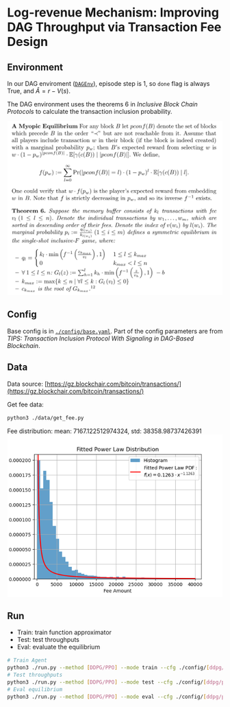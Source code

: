 Log-revenue Mechanism: Improving DAG Throughput via Transaction Fee Design
=======

Environment
-----

In our DAG enviroment ([`DAGEnv`](./envs/DAGEnv.py)), episode step is 1, so `done` flag is always True, and $\hat{A}=r-V(s)$.

The DAG environment uses the theorems 6 in _Inclusive Block Chain Protocols_ to calculate the transaction inclusion probability.

![DAGEnv](./assets/FC15.png)

Config
-----

Base config is in [`./config/base.yaml`](./config/base.yaml). Part of the config parameters are from _TIPS: Transaction Inclusion Protocol With Signaling in DAG-Based Blockchain_.

Data
-----

Data source: [https://gz.blockchair.com/bitcoin/transactions/](https://gz.blockchair.com/bitcoin/transactions/)

Get fee data:

```bash
python3 ./data/get_fee.py
```

Fee distribution:
mean: 7167.122512974324, std: 38358.98737426391
![fee distribution](./assets/fee_distribution.png)

Run
-----

* Train: train function approximator
* Test: test throughputs
* Eval: evaluate the equilibrium

```bash
# Train Agent
python3 ./run.py --method [DDPG/PPO] --mode train --cfg ./config/[ddpg/ppo].yaml
# Test throughputs
python3 ./run.py --method [DDPG/PPO] --mode test --cfg ./config/[ddpg/ppo].yaml
# Eval equilibrium
python3 ./run.py --method [DDPG/PPO] --mode eval --cfg ./config/[ddpg/ppo].yaml
```
